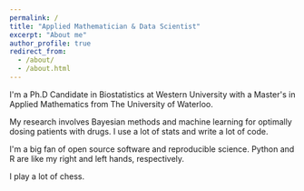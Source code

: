 ```yaml
---
permalink: /
title: "Applied Mathematician & Data Scientist"
excerpt: "About me"
author_profile: true
redirect_from: 
  - /about/
  - /about.html
---
```


I'm a Ph.D Candidate in Biostatistics at Western University with a Master's in Applied Mathematics from The University of Waterloo.

My research involves Bayesian methods and machine learning for optimally dosing patients with drugs.  I use a lot of stats and write a lot of code.

I'm a big fan of open source software and reproducible science.  Python and R are like my right and left hands, respectively.

I play a lot of chess.  